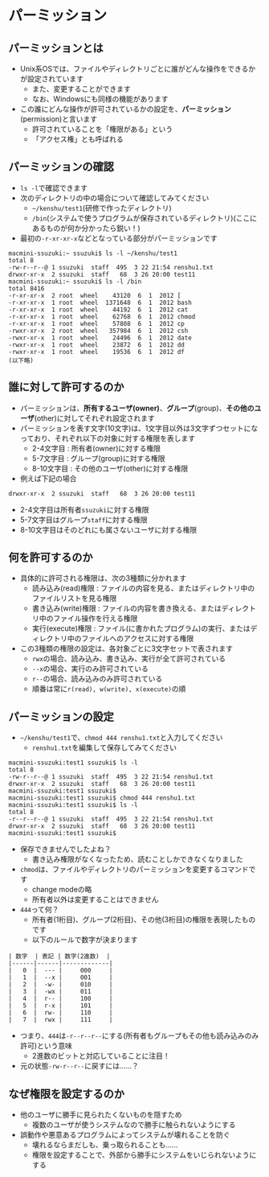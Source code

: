 パーミッション
====

パーミッションとは
----

* Unix系OSでは、ファイルやディレクトリごとに誰がどんな操作をできるかが設定されています
    * また、変更することができます
    * なお、Windowsにも同様の機能があります
* この誰にどんな操作が許可されているかの設定を、**パーミッション**(permission)と言います
    * 許可されていることを「権限がある」という
    * 「アクセス権」とも呼ばれる

パーミッションの確認
----

* `ls -l`で確認できます
* 次のディレクトリの中の場合について確認してみてください
    * `~/kenshu/test1`(研修で作ったディレクトリ)
    * `/bin`(システムで使うプログラムが保存されているディレクトリ)(ここにあるものが何か分かったら鋭い！)
* 最初の`-r-xr-xr-x`などとなっている部分がパーミッションです

```
macmini-ssuzuki:~ ssuzuki$ ls -l ~/kenshu/test1
total 8
-rw-r--r--@ 1 ssuzuki  staff  495  3 22 21:54 renshu1.txt
drwxr-xr-x  2 ssuzuki  staff   68  3 26 20:00 test11
macmini-ssuzuki:~ ssuzuki$ ls -l /bin
total 8416
-r-xr-xr-x  2 root  wheel    43120  6  1  2012 [
-r-xr-xr-x  1 root  wheel  1371648  6  1  2012 bash
-r-xr-xr-x  1 root  wheel    44192  6  1  2012 cat
-r-xr-xr-x  1 root  wheel    62768  6  1  2012 chmod
-r-xr-xr-x  1 root  wheel    57808  6  1  2012 cp
-rwxr-xr-x  2 root  wheel   357984  6  1  2012 csh
-rwxr-xr-x  1 root  wheel    24496  6  1  2012 date
-rwxr-xr-x  1 root  wheel    23872  6  1  2012 dd
-rwxr-xr-x  1 root  wheel    19536  6  1  2012 df
(以下略)
```

誰に対して許可するのか
----

* パーミッションは、**所有するユーザ(owner)**、**グループ**(group)、**その他のユーザ**(other)に対してそれぞれ設定されます
* パーミッションを表す文字(10文字)は、1文字目以外は3文字ずつセットになっており、それぞれ以下の対象に対する権限を表します
    * 2-4文字目 : 所有者(owner)に対する権限
    * 5-7文字目 : グループ(group)に対する権限
    * 8-10文字目 : その他のユーザ(other)に対する権限
* 例えば下記の場合

```
drwxr-xr-x  2 ssuzuki  staff   68  3 26 20:00 test11
```

* 2-4文字目は所有者`ssuzuki`に対する権限
* 5-7文字目はグループ`staff`に対する権限
* 8-10文字目はそのどれにも属さないユーザに対する権限

何を許可するのか
----

* 具体的に許可される権限は、次の3種類に分かれます
    * 読み込み(read)権限 : ファイルの内容を見る、またはディレクトリ中のファイルリストを見る権限
    * 書き込み(write)権限 : ファイルの内容を書き換える、またはディレクトリ中のファイル操作を行える権限
    * 実行(execute)権限 : ファイル(に書かれたプログラム)の実行、またはディレクトリ中のファイルへのアクセスに対する権限
* この3種類の権限の設定は、各対象ごとに3文字セットで表されます
    * `rwx`の場合、読み込み、書き込み、実行が全て許可されている
    * `--x`の場合、実行のみ許可されている
    * `r--`の場合、読み込みのみ許可されている
    * 順番は常に`r(read), w(write), x(execute)`の順

パーミッションの設定
----

* `~/kenshu/test1`で、`chmod 444 renshu1.txt`と入力してください
    * `renshu1.txt`を編集して保存してみてください

```
macmini-ssuzuki:test1 ssuzuki$ ls -l
total 8
-rw-r--r--@ 1 ssuzuki  staff  495  3 22 21:54 renshu1.txt
drwxr-xr-x  2 ssuzuki  staff   68  3 26 20:00 test11
macmini-ssuzuki:test1 ssuzuki$
macmini-ssuzuki:test1 ssuzuki$ chmod 444 renshu1.txt
macmini-ssuzuki:test1 ssuzuki$ ls -l
total 8
-r--r--r--@ 1 ssuzuki  staff  495  3 22 21:54 renshu1.txt
drwxr-xr-x  2 ssuzuki  staff   68  3 26 20:00 test11
macmini-ssuzuki:test1 ssuzuki$
```

* 保存できませんでしたよね？
    * 書き込み権限がなくなったため、読むことしかできなくなりました
* `chmod`は、ファイルやディレクトリのパーミッションを変更するコマンドです
    * change modeの略
    * 所有者以外は変更することはできません
* `444`って何？
    * 所有者(1桁目)、グループ(2桁目)、その他(3桁目)の権限を表現したものです
    * 以下のルールで数字が決まります

```
| 数字  | 表記 | 数字(2進数)  |
|------|------|-------------|
|   0  |  --- |     000     |
|   1  |  --x |     001     |
|   2  |  -w- |     010     |
|   3  |  -wx |     011     |
|   4  |  r-- |     100     |
|   5  |  r-x |     101     |
|   6  |  rw- |     110     |
|   7  |  rwx |     111     |
```

* つまり、`444`は`-r--r--r--`にする(所有者もグループもその他も読み込みのみ許可)という意味
    * 2進数のビットと対応していることに注目！
* 元の状態`-rw-r--r--`に戻すには……？

なぜ権限を設定するのか
----

* 他のユーザに勝手に見られたくないものを隠すため
    * 複数のユーザが使うシステムなので勝手に触られないようにする
* 誤動作や悪意あるプログラムによってシステムが壊れることを防ぐ
    * 壊れるならまだしも、乗っ取られることも……
    * 権限を設定することで、外部から勝手にシステムをいじられないようにする
